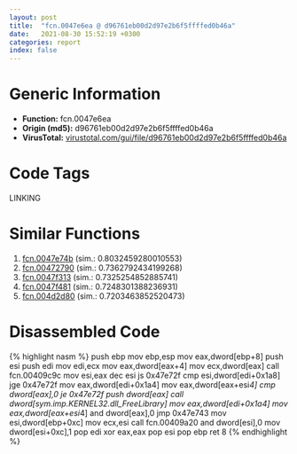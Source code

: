 ```yaml
---
layout: post
title:  "fcn.0047e6ea @ d96761eb00d2d97e2b6f5ffffed0b46a"
date:   2021-08-30 15:52:19 +0300
categories: report
index: false
---
```


# Generic Information
- **Function:** fcn.0047e6ea
- **Origin (md5):** d96761eb00d2d97e2b6f5ffffed0b46a
- **VirusTotal:** [virustotal.com/gui/file/d96761eb00d2d97e2b6f5ffffed0b46a][virustotal_ref]

# Code Tags
<span class="tag" id="LINKING">LINKING</span>


# Similar Functions

1. [fcn.0047e74b][similar_1_ref] (sim.: 0.8032459280010553)
2. [fcn.00472790][similar_2_ref] (sim.: 0.7362792434199268)
3. [fcn.0047f313][similar_3_ref] (sim.: 0.7325254852885741)
4. [fcn.0047f481][similar_4_ref] (sim.: 0.7248301388236931)
5. [fcn.004d2d80][similar_5_ref] (sim.: 0.7203463852520473)


# Disassembled Code

{% highlight nasm %}
push ebp
mov ebp,esp
mov eax,dword[ebp+8]
push esi
push edi
mov edi,ecx
mov eax,dword[eax+4]
mov ecx,dword[eax]
call fcn.00409c9c
mov esi,eax
dec esi
js 0x47e72f
cmp esi,dword[edi+0x1a8]
jge 0x47e72f
mov eax,dword[edi+0x1a4]
mov eax,dword[eax+esi*4]
cmp dword[eax],0
je 0x47e72f
push dword[eax]
call dword[sym.imp.KERNEL32.dll_FreeLibrary]
mov eax,dword[edi+0x1a4]
mov eax,dword[eax+esi*4]
and dword[eax],0
jmp 0x47e743
mov esi,dword[ebp+0xc]
mov ecx,esi
call fcn.00409a20
and dword[esi],0
mov dword[esi+0xc],1
pop edi
xor eax,eax
pop esi
pop ebp
ret 8
{% endhighlight %}


[similar_1_ref]: /report/fcn.0047e74b@d96761eb00d2d97e2b6f5ffffed0b46a
[similar_2_ref]: /report/fcn.00472790@a4175bd1311845689d3bca41d1d095ff
[similar_3_ref]: /report/fcn.0047f313@d96761eb00d2d97e2b6f5ffffed0b46a
[similar_4_ref]: /report/fcn.0047f481@d96761eb00d2d97e2b6f5ffffed0b46a
[similar_5_ref]: /report/fcn.004d2d80@4fe38de7c6c86a1bad209560fa052231
[virustotal_ref]: https://www.virustotal.com/gui/file/d96761eb00d2d97e2b6f5ffffed0b46a